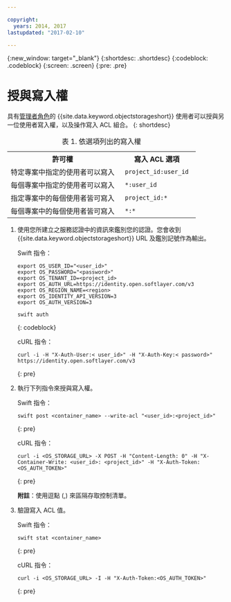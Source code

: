 ```yaml
---

copyright:
  years: 2014, 2017
lastupdated: "2017-02-10"

---
```

{:new_window: target="_blank"}
{:shortdesc: .shortdesc}
{:codeblock: .codeblock}
{:screen: .screen}
{:pre: .pre}


# 授與寫入權 

具有[管理者角色](/docs/services/ObjectStorage/os_access_types.html)的 {{site.data.keyword.objectstorageshort}} 使用者可以授與另一位使用者寫入權，以及操作寫入 ACL 組合。
{: shortdesc}

<table>
<caption> 表 1. 依選項列出的寫入權</caption>
  <tr>
    <th> 許可權</th>
    <th> 寫入 ACL 選項</th>
  </tr>
  <tr>
    <td> 特定專案中指定的使用者可以寫入</td>
    <td> <code> project_id:user_id </code> </td>
  </tr>
  <tr>
    <td> 每個專案中指定的使用者可以寫入</td>
    <td> <code> &#42;:user_id </code> </td>
  </tr>
  <tr>
    <td> 指定專案中的每個使用者皆可寫入</td>
    <td>  <code> project_id:&#42; </code> </td>
  </tr>
  <tr>
    <td> 每個專案中的每個使用者皆可寫入</td>
    <td>  <code> &#42;:&#42; </code> </td>
  </tr>
</table>



1. 使用您所建立之服務認證中的資訊來鑑別您的認證。您會收到 {{site.data.keyword.objectstorageshort}} URL 及鑑別記號作為輸出。

    Swift 指令：

    ```
    export OS_USER_ID="<user_id>"
    export OS_PASSWORD="<password>"
    export OS_TENANT_ID=<project_id>
    export OS_AUTH_URL=https://identity.open.softlayer.com/v3
    export OS_REGION_NAME=<region>
    export OS_IDENTITY_API_VERSION=3
    export OS_AUTH_VERSION=3

    swift auth
    ```
    {: codeblock}

    cURL 指令：

    ```
    curl -i -H "X-Auth-User:< user_id>" -H "X-Auth-Key:< password>" https://identity.open.softlayer.com/v3
    ```
    {: pre}

2. 執行下列指令來授與寫入權。

    Swift 指令：

    ```
    swift post <container_name> --write-acl "<user_id>:<project_id>"
    ```
    {: pre}

    cURL 指令：

    ```
    curl -i <OS_STORAGE_URL> -X POST -H "Content-Length: 0" -H "X-Container-Write: <user_id>: <project_id>" -H "X-Auth-Token:<OS_AUTH_TOKEN>"
    ```
    {: pre}

    **附註**：使用逗點 (,) 來區隔存取控制清單。

3. 驗證寫入 ACL 值。

    Swift 指令：

    ```
    swift stat <container_name>
    ```
    {: pre}

    cURL 指令：

    ```
    curl -i <OS_STORAGE_URL> -I -H "X-Auth-Token:<OS_AUTH_TOKEN>"
    ```
    {: pre}
